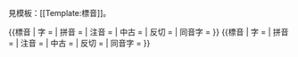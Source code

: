 <noinclude>見模板：[[Template:標音]]。

<nowiki>{{標音 | 字 = | 拼音 = | 注音 = | 中古 = | 反切 = | 同音字 = }}</nowiki>
</noinclude>
<includeonly>{{標音 | 字 = | 拼音 = | 注音 = | 中古 = | 反切 = | 同音字 = }}</includeonly>